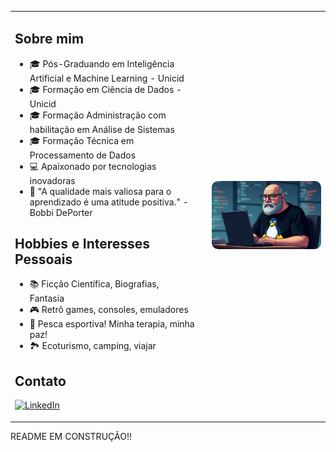 <table style="border-collapse: collapse; border: none;">
<tr style="border: none;">
<td width="60%" style="border: none; vertical-align: top;">

## Sobre mim

- 🎓 Pós-Graduando em Inteligência Artificial e Machine Learning - Unicid
- 🎓 Formação em Ciência de Dados - Unicid
- 🎓 Formação Administração com habilitação em Análise de Sistemas
- 🎓 Formação Técnica em Processamento de Dados
- 💻 Apaixonado por tecnologias inovadoras
- 🚀 "A qualidade mais valiosa para o aprendizado é uma atitude positiva." - Bobbi DePorter

## Hobbies e Interesses Pessoais

- 📚 Ficção Científica, Biografias, Fantasia
- 🎮 Retrô games, consoles, emuladores
- 🎣 Pesca esportiva! Minha terapia, minha paz!
- 🏞️ Ecoturismo, camping, viajar

## Contato        
              
[![LinkedIn](https://img.shields.io/badge/LinkedIn-blue?style=for-the-badge&logo=linkedin)](https://www.linkedin.com/in/paulofreitasjunior)

</td>
<td width="40%" style="border: none; padding-left: 20px;">
<img src="images/paulo3.jpeg" alt="Paulo Freitas Junior" style="width: 100%; border-radius: 10px;"/>
</td>
</tr>
</table>


README EM CONSTRUÇÃO!! 
